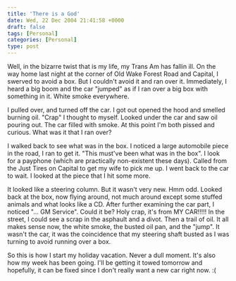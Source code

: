```yaml
---
title: 'There is a God'
date: Wed, 22 Dec 2004 21:41:58 +0000
draft: false
tags: [Personal]
categories: [Personal]
type: post
---
```


Well, in the bizarre twist that is my life, my Trans Am has fallin ill. On the way home last night at the corner of Old Wake Forest Road and Capital, I swerved to avoid a box. But I couldn't avoid it and ran over it. Immediately, I heard a big boom and the car "jumped" as if I ran over a big box with something in it. White smoke everywhere.

I pulled over, and turned off the car. I got out opened the hood and smelled burning oil. "Crap" I thought to myself. Looked under the car and saw oil pouring out. The car filled with smoke. At this point I'm both pissed and curious. What was it that I ran over?

I walked back to see what was in the box. I noticed a large automobile piece in the road, I ran to get it. "This must've been what was in the box". I look for a payphone (which are practically non-existent these days). Called from the Just Tires on Capital to get my wife to pick me up. I went back to the car to wait. I looked at the piece that I hit some more.

It looked like a steering column. But it wasn't very new. Hmm odd. Looked back at the box, now flying around, not much around except some stuffed animals and what looks like a CD. After further examining the car part, I noticed "... GM Service". Could it be? Holy crap, it's from MY CAR!!!!! In the street, I could see a scrap in the asphault and a divot. Then a trail of oil. It all makes sense now, the white smoke, the busted oil pan, and the "jump". It wasn't the car, it was the coincidence that my steering shaft busted as I was turning to avoid running over a box.

So this is how I start my holiday vacation. Never a dull moment. It's also how my week has been going. I'll be getting it towed tomorrow and hopefully, it can be fixed since I don't really want a new car right now. :(